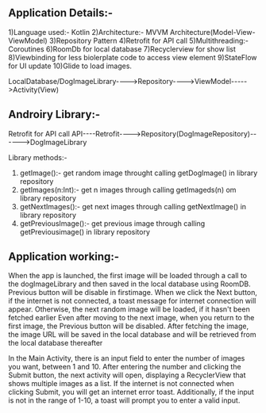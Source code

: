 Application Details:-
-----------------------------------------
1)Language used:- Kotlin
2)Architecture:- MVVM Architecture(Model-View-ViewModel)
3)Repository Pattern
4)Retrofit for API call
5)Multithreading:- Coroutines
6)RoomDb for local database
7)Recyclerview for show list
8)Viewbinding for less biolerplate code to access view element
9)StateFlow for UI update
10)Glide to load images.

LocalDatabase/DogImageLibrary---->Repository---->ViewModel----->Activity(View)

Androiry Library:- 
-----------------------------------------
Retrofit for API call
API----Retrofit---->Repository(DogImageRepository)------>DogImageLibrary

Library methods:-

1) getImage():- get random image throught calling getDogImage() in library repository
2) getImages(n:Int):- get n images through calling getImageds(n) om library repository
3) getNextImages():- get next images through calling getNextImage() in library repository
4) getPreviousImage():- get previous image through calling getPreviousimage() in library repository

Application working:-
------------------------------------------


When the app is launched, the first image will be loaded through a call to the dogImageLibrary and then saved in the local database using RoomDB.
Previous button will be disable in firstimage.
When we click the Next button, if the internet is not connected, a toast message for internet connection will appear. Otherwise, the next random image will be loaded, if it hasn't been fetched earlier
Even after moving to the next image, when you return to the first image, the Previous button will be disabled.
After fetching the image, the image URL will be saved in the local database and will be retrieved from the local database thereafter

In the Main Activity, there is an input field to enter the number of images you want, between 1 and 10.
After entering the number and clicking the Submit button, the next activity will open, displaying a RecyclerView that shows multiple images as a list.
If the internet is not connected when clicking Submit, you will get an internet error toast. Additionally, if the input is not in the range of 1-10, a toast will prompt you to enter a valid input.


